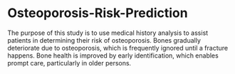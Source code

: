 # Osteoporosis-Risk-Prediction


The purpose of this study is to use medical history analysis to assist patients in determining their risk of
osteoporosis. Bones gradually deteriorate due to osteoporosis, which is frequently ignored until a fracture
happens. Bone health is improved by early identification, which enables prompt care, particularly in older
persons.
